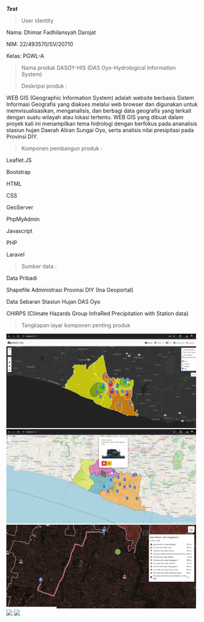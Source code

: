 ***Test***
>User identity

Nama: Dhimar Fadhilansyah Darojat

NIM: 22/493570/SV/20710

Kelas: PGWL-A

>Nama produk 
DASOY-HIS (DAS Oyo-Hydrological Information System)

>Deskripsi produk : 

 WEB GIS (Geographic Information System) adalah website berbasis Sistem Informasi Geografis yang diakses melalui web browser dan digunakan untuk memvisualisasikan, menganalisis, dan berbagi data geografis yang terkait dengan suatu wilayah atau lokasi tertentu.
WEB GIS yang dibuat dalam proyek kali ini menampilkan tema hidrologi dengan berfokus pada ananalisis stasiun hujan Daerah Aliran Sungai Oyo, serta analisis nilai presipitasi pada Provinsi DIY. 
								
>Komponen pembangun produk :

Leaflet.JS

Bootstrap

HTML

CSS

GeoServer

PhpMyAdmin 

Javascript

PHP

Laravel

>Sumber data :

Data Pribadi 

Shapefile Administrasi Provinsi DIY (Ina Geoportal)

Data Sebaran Stasiun Hujan DAS Oyo

CHIRPS (Climate Hazards Group InfraRed Precipitation with Station data)

>Tangkapan layar komponen penting produk
<img src="img/111.png" width="500">
<img src="img/3.png" width="500">
<img src="img/5.png" width="500">
<img src="img/6.png" width="500">
<img src="img/7.png" width="500">
